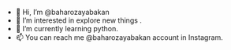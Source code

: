 - 👋 Hi, I’m @baharozayabakan
- 👀 I’m interested in explore new things .
- 🌱 I’m currently learning python.
- 📫 You can reach me @baharozayabakan account in Instagram.

<!---
baharozayabakan/baharozayabakan is a ✨ special ✨ repository because its `README.md` (this file) appears on your GitHub profile.
You can click the Preview link to take a look at your changes.
--->
